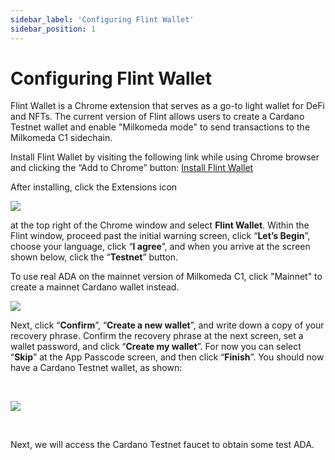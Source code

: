 ```yaml
---
sidebar_label: 'Configuring Flint Wallet'
sidebar_position: 1
---
```



# Configuring Flint Wallet

Flint Wallet is a Chrome extension that serves as a go-to light wallet for DeFi and NFTs. The current version of Flint allows users to create a Cardano Testnet wallet and enable "Milkomeda mode" to send transactions to the Milkomeda C1 sidechain.

Install Flint Wallet by visiting the following link while using Chrome browser and clicking the “Add to Chrome” button: [Install Flint Wallet](https://chrome.google.com/webstore/detail/flint/hnhobjmcibchnmglfbldbfabcgaknlkj)​

After installing, click the Extensions icon

![](https://219607439-files.gitbook.io/~/files/v0/b/gitbook-x-prod.appspot.com/o/spaces%2FiSJiJU03fzOYGsKJ0KBc%2Fuploads%2FRxW8fEe4NKUPSEPd9u9w%2Fimage.png?alt=media&token=444bd588-0cf2-4874-9c78-88451f4317f3)

at the top right of the Chrome window and select **Flint Wallet**. Within the Flint window, proceed past the initial warning screen, click “**Let’s Begin**”, choose your language, click “**I agree**”, and when you arrive at the screen shown below, click the “**Testnet**” button.

To use real ADA on the mainnet version of Milkomeda C1, click "Mainnet" to create a mainnet Cardano wallet instead.

![](https://219607439-files.gitbook.io/~/files/v0/b/gitbook-x-prod.appspot.com/o/spaces%2FiSJiJU03fzOYGsKJ0KBc%2Fuploads%2FLpSuY9HO931ZS5142L6B%2Fimage.png?alt=media&token=d52acc47-8804-4932-b4aa-8f35945af823)

Next, click “**Confirm**”, “**Create a new wallet**”, and write down a copy of your recovery phrase. Confirm the recovery phrase at the next screen, set a wallet password, and click “**Create my wallet**”. For now you can select “**Skip**” at the App Passcode screen, and then click “**Finish**”. You should now have a Cardano Testnet wallet, as shown:

​

![](https://219607439-files.gitbook.io/~/files/v0/b/gitbook-x-prod.appspot.com/o/spaces%2FiSJiJU03fzOYGsKJ0KBc%2Fuploads%2FzQgT1d9AKH19CCuOSyq7%2Fimage.png?alt=media&token=5d0e19b2-c12f-4847-8ccd-3ab0f2dd43d3)

​

Next, we will access the Cardano Testnet faucet to obtain some test ADA.
